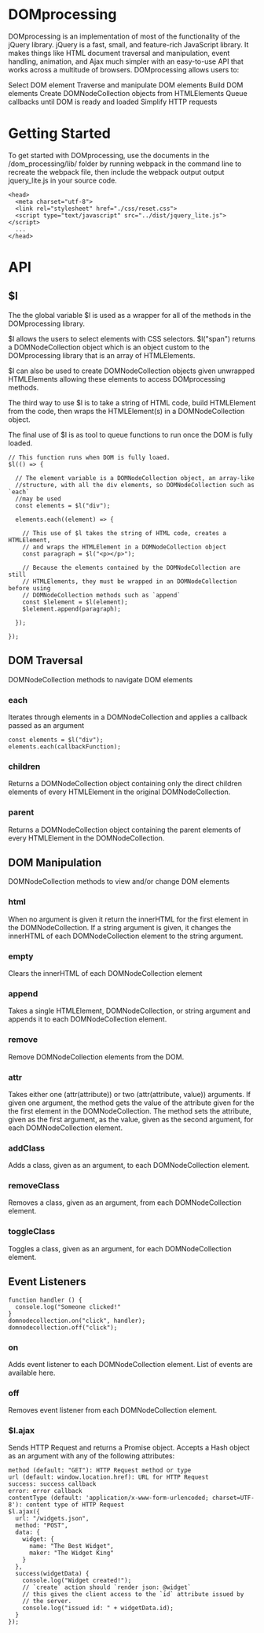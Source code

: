 # DOMprocessing
DOMprocessing is an implementation of most of the functionality of the jQuery library. jQuery is a fast, small, and feature-rich JavaScript library. It makes things like HTML document traversal and manipulation, event handling, animation, and Ajax much simpler with an easy-to-use API that works across a multitude of browsers. DOMprocessing allows users to:

Select DOM element
Traverse and manipulate DOM elements
Build DOM elements
Create DOMNodeCollection objects from HTMLElements
Queue callbacks until DOM is ready and loaded
Simplify HTTP requests
<h1>Getting Started</h1>
To get started with DOMprocessing, use the documents in the /dom_processing/lib/ folder by running webpack in the command line to recreate the webpack file, then include the webpack output output jquery_lite.js in your source code.

```
<head>
  <meta charset="utf-8">
  <link rel="stylesheet" href="./css/reset.css">
  <script type="text/javascript" src="../dist/jquery_lite.js"></script>
  ...
</head>
```
<h1>API</h1>

<h2>$l</h2>


The the global variable $l is used as a wrapper for all of the methods in the DOMprocessing library.

$l allows the users to select elements with CSS selectors. $l("span") returns a DOMNodeCollection object which is an object custom to the DOMprocessing library that is an array of HTMLElements.

$l can also be used to create DOMNodeCollection objects given unwrapped HTMLElements allowing these elements to access DOMprocessing methods.

The third way to use $l is to take a string of HTML code, build HTMLElement from the code, then wraps the HTMLElement(s) in a DOMNodeCollection object.

The final use of $l is as tool to queue functions to run once the DOM is fully loaded.
```
// This function runs when DOM is fully loaed.
$l(() => {

  // The element variable is a DOMNodeCollection object, an array-like
  //structure, with all the div elements, so DOMNodeCollection such as `each`
  //may be used
  const elements = $l("div");

  elements.each((element) => {

    // This use of $l takes the string of HTML code, creates a HTMLElement,
    // and wraps the HTMLElement in a DOMNodeCollection object
    const paragraph = $l("<p></p>");

    // Because the elements contained by the DOMNodeCollection are still
    // HTMLElements, they must be wrapped in an DOMNodeCollection before using
    // DOMNodeCollection methods such as `append`
    const $lelement = $l(element);
    $lelement.append(paragraph);

  });

});
```
<h2>DOM Traversal</h2>


DOMNodeCollection methods to navigate DOM elements

<h3>each</h3>
Iterates through  elements in a DOMNodeCollection and applies a callback passed as an argument

```
const elements = $l("div");
elements.each(callbackFunction);
```

<h3>children</h3>
Returns a DOMNodeCollection object containing only the direct children elements of every HTMLElement in the original DOMNodeCollection.

<h3>parent</h3>
Returns a DOMNodeCollection object containing the parent elements of every HTMLElement in the DOMNodeCollection.

<h2>DOM Manipulation</h2>
DOMNodeCollection methods to view and/or change DOM elements


<h3>html</h3>
When no argument is given it return the innerHTML for the first element in the DOMNodeCollection. If a string argument is given, it changes the innerHTML of each DOMNodeCollection element to the string argument.

<h3>empty</h3>
Clears the innerHTML of each DOMNodeCollection element

<h3>append</h3>
Takes a single HTMLElement, DOMNodeCollection, or string argument and appends it to each DOMNodeCollection element.

<h3>remove</h3>
Remove DOMNodeCollection elements from the DOM.

<h3>attr</h3>
Takes either one (attr(attribute)) or two (attr(attribute, value)) arguments. If given one argument, the method gets the value of the attribute given for the the first element in the DOMNodeCollection. The method sets the attribute, given as the first argument, as the value, given as the second argument, for each DOMNodeCollection element.

<h3>addClass</h3>
Adds a class, given as an argument, to each DOMNodeCollection element.

<h3>removeClass</h3>
Removes a class, given as an argument, from each DOMNodeCollection element.

<h3>toggleClass</h3>
Toggles a class, given as an argument, for each DOMNodeCollection element.

<h2>Event Listeners</h2>

```
function handler () {
  console.log("Someone clicked!"
}
domnodecollection.on("click", handler);
domnodecollection.off("click");
```

<h3>on</h3>
Adds event listener to each DOMNodeCollection element. List of events are available here.

<h3>off</h3>
Removes event listener from each DOMNodeCollection element.

<h3>$l.ajax</h3>
Sends HTTP Request and returns a Promise object. Accepts a Hash object as an argument with any of the following attributes:

```
method (default: "GET"): HTTP Request method or type
url (default: window.location.href): URL for HTTP Request
success: success callback
error: error callback
contentType (default: 'application/x-www-form-urlencoded; charset=UTF-8'): content type of HTTP Request
$l.ajax({
  url: "/widgets.json",
  method: "POST",
  data: {
    widget: {
      name: "The Best Widget",
      maker: "The Widget King"
    }
  },
  success(widgetData) {
    console.log("Widget created!");
    // `create` action should `render json: @widget`
    // this gives the client access to the `id` attribute issued by
    // the server.
    console.log("issued id: " + widgetData.id);
  }
});
```
